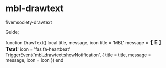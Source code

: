 # mbl-drawtext
fivemsociety-drawtext


Guide;

function DrawText()
    local title, message, icon
    title = 'MBL'
    message = '<b><span style="font-size:18px">[ <span class="text-danger">E</span> ] <span class="text-primary">Test</span></span></b>'
    icon = 'fas fa-heartbeat'
    TriggerEvent('mbl_drawtext:showNotification', { title = title, message = message, icon = icon })
end
